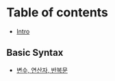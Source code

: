 # Table of contents

* [Intro](README.md)

## Basic Syntax

* [변수, 연산자, 반복문](basic-syntax/undefined.md)
